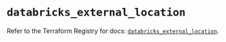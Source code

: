 # `databricks_external_location`

Refer to the Terraform Registry for docs: [`databricks_external_location`](https://registry.terraform.io/providers/databricks/databricks/1.81.1/docs/resources/external_location).
